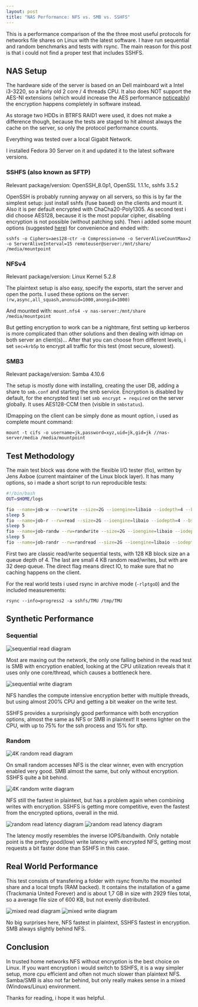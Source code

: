 ```yaml
---
layout: post
title: "NAS Performance: NFS vs. SMB vs. SSHFS"
---
```

This is a performance comparison of the the three most useful protocols for networks file shares on Linux with the latest software. I have run sequential and random benchmarks and tests with rsync. The main reason for this post is that i could not find a proper test that includes SSHFS.

## NAS Setup
The hardware side of the server is based on an Dell mainboard wit a Intel i3-3220, so a fairly old 2 core / 4 threads CPU. It also does NOT support the AES-NI extensions (which would increase the AES performance [noticeably](https://turecki.net/content/getting-most-out-ssh-hardware-acceleration-tuning-aes-ni)) the encryption happens completely in software instead.

As storage two HDDs in BTRFS RAID1 were used, it does not make a difference though, because the tests are staged to hit almost always the cache on the server, so only the protocol performance counts.

Everything was tested over a local Gigabit Network.

I installed Fedora 30 Server on it and updated it to the latest software versions.

### SSHFS (also known as SFTP)
Relevant package/version: OpenSSH_8.0p1, OpenSSL 1.1.1c, sshfs 3.5.2

OpenSSH is probably running anyway on all servers, so this is by far the simplest setup: just install sshfs (fuse based) on the clients and mount it.
Also it is per default encrypted with ChaCha20-Poly1305. As second test i did choose AES128, because it is the most popular cipher, disabling encryption is not possible (without patching ssh). Then i added some mount options (suggested [here](https://ideatrash.net/2016/08/odds-and-ends-optimizing-sshfs-moving.html)) for convenience and ended with:

`sshfs -o Ciphers=aes128-ctr -o Compression=no -o ServerAliveCountMax=2 -o ServerAliveInterval=15 remoteuser@server:/mnt/share/ /media/mountpoint`

### NFSv4
Relevant package/version: Linux Kernel 5.2.8

The plaintext setup is also easy, specify the exports, start the server and open the ports. I used these options on the server: `(rw,async,all_squash,anonuid=1000,anongid=1000)`

And mounted with:
`mount.nfs4 -v nas-server:/mnt/share /media/mountpoint`

But getting encryption to work can be a nightmare, first setting up kerberos is more complicated than other solutions and then dealing with idmap on both server an client(s)...
After that you can choose from different levels, i set `sec=krb5p` to encrypt all traffic for this test (most secure, slowest).


### SMB3
Relevant package/version: Samba 4.10.6

The setup is mostly done with installing, creating the user DB, adding a share to `smb.conf` and starting the smb service. Encryption is disabled by default, for the encrypted test i set
`smb encrypt = required` on the server globally.
It uses AES128-CCM then (visible in `smbstatus`).

IDmapping on the client can be simply done as mount option, i used as complete mount command:

`mount -t cifs -o username=jk,password=xyz,uid=jk,gid=jk //nas-server/media /media/mountpoint`

## Test Methodology
The main test block was done with the flexible I/O tester (fio), written by Jens Axboe (current maintainer of the Linux block layer). It has many options, so i made a short script to run reproducible tests:
```sh
#!/bin/bash
OUT=$HOME/logs

fio --name=job-w --rw=write --size=2G --ioengine=libaio --iodepth=4 --bs=128k --direct=1 --filename=bench.file --output-format=normal,terse --output=$OUT/fio-write.log
sleep 5
fio --name=job-r --rw=read --size=2G --ioengine=libaio --iodepth=4 --bs=128K --direct=1 --filename=bench.file --output-format=normal,terse --output=$OUT/fio-read.log
sleep 5
fio --name=job-randw --rw=randwrite --size=2G --ioengine=libaio --iodepth=32 --bs=4k --direct=1 --filename=bench.file --output-format=normal,terse --output=$OUT/fio-randwrite.log
sleep 5
fio --name=job-randr --rw=randread --size=2G --ioengine=libaio --iodepth=32 --bs=4K --direct=1 --filename=bench.file --output-format=normal,terse --output=$OUT/fio-randread.log
```
First two are classic read/write sequential tests, with 128 KB block size an a queue depth of 4. The last are small 4 KB random read/writes, but with are 32 deep queue.
The direct flag means direct IO, to make sure that no caching happens on the client.

For the real world tests i used rsync in archive mode (`-rlptgoD`) and the included measurements:

`rsync --info=progress2 -a sshfs/TMU /tmp/TMU`

## Synthetic Performance
### Sequential
![sequential read diagram](/assets/nas-perf/SeqRead.svg)

Most are maxing out the network, the only one falling behind in the read test is SMB with encryption enabled, looking at the CPU utilization reveals that it uses only one core/thread, which causes a bottleneck here.

![sequential write diagram](/assets/nas-perf/SeqWrite.svg)

NFS handles the compute intensive encryption better with multiple threads, but using almost 200% CPU and getting a bit weaker on the write test.

SSHFS provides a surprisingly good performance with both encryption options, almost the same as NFS or SMB in plaintext! It seems lighter on the CPU, with up to 75% for the ssh process and 15% for sftp.

### Random
![4K random read diagram](/assets/nas-perf/4Kread.svg)

On small random accesses NFS is the clear winner, even with encryption enabled very good. SMB almost the same, but only without encryption. SSHFS quite a bit behind.

![4K random write diagram](/assets/nas-perf/4Kwrite.svg)

NFS still the fastest in plaintext, but has a problem again when combining writes with encryption. SSHFS is getting more competitive, even the fastest from the encrypted options, overall in the mid.

![random read latency diagram](/assets/nas-perf/ReadLatency.svg)
![random read latency diagram](/assets/nas-perf/WriteLatency.svg)

The latency mostly resembles the inverse IOPS/bandwith. Only notable point is the pretty good(low) write latency with encrypted NFS, getting most requests a bit faster done than SSHFS in this case.

## Real World Performance
This test consists of transfering a folder with rsync from/to the mounted share and a local tmpfs (RAM backed). It contains the installation of a game (Trackmania United Forever) and is about 1,7 GB in size with 2929 files total, so a average file size of 600 KB, but not evenly distributed.

![mixed read diagram](/assets/nas-perf/RsyncRead.svg)
![mixed write diagram](/assets/nas-perf/RsyncWrite.svg)

No big surprises here, NFS fastest in plaintext, SSHFS fastest in encryption. SMB always slightly behind NFS.

## Conclusion
In trusted home networks NFS without encryption is the best choice on Linux. If you want encryption i would switch to SSHFS, it is a way simpler setup, more cpu efficient and often not much slower than plaintext NFS. Samba/SMB is also not far behind, but only really makes sense in a mixed (Windows/Linux) environment.

Thanks for reading, i hope it was helpful.
